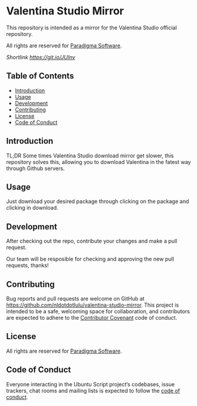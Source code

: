 # Valentina Studio Mirror

This repository is intended as a mirror for the Valentina Studio official repository.

All rights are reserved for [Paradigma Software](https://www.valentina-db.com).

*Shortlink https://git.io/JUInv*

## Table of Contents
 - [Introduction](#introduction)
 - [Usage](#usage)
 - [Development](#development)
 - [Contributing](#contributing)
 - [License](#license)
 - [Code of Conduct](#code-of-conduct)

## Introduction

TL;DR Some times Valentina Studio download mirror get slower, this repository solves this, allowing you to download Valentina in the fatest way through Github servers.

## Usage

Just download your desired package through clicking on the package and clicking in download.

## Development

After checking out the repo, contribute your changes and make a pull request.

Our team will be resposible for checking and approving the new pull requests, thanks!

## Contributing

Bug reports and pull requests are welcome on GitHub at https://github.com/nldotdotlulu/valentina-studio-mirror. This project is intended to be a safe, welcoming space for collaboration, and contributors are expected to adhere to the [Contributor Covenant](http://contributor-covenant.org) code of conduct.

## License

All rights are reserved for [Paradigma Software](https://www.valentina-db.com).

## Code of Conduct

Everyone interacting in the Ubuntu Script project’s codebases, issue trackers, chat rooms and mailing lists is expected to follow the [code of conduct](https://github.com/nldotdotlulu/valentina-studio-mirror/blob/master/CODE_OF_CONDUCT.md).


